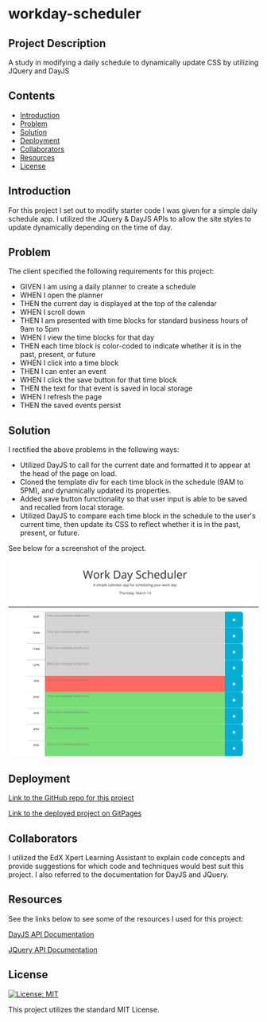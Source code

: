 # workday-scheduler

## Project Description

A study in modifying a daily schedule to dynamically update CSS by utilizing JQuery and DayJS

## Contents

- [Introduction](#introduction)
- [Problem](#problem)
- [Solution](#solution)
- [Deployment](#deployment)
- [Collaborators](#collaborators)
- [Resources](#resources)
- [License](#License)

## Introduction

For this project I set out to modify starter code I was given for a simple daily schedule app. I utilized the JQuery & DayJS APIs to allow the site styles to update dynamically depending on the time of day.

## Problem

The client specified the following requirements for this project:

- GIVEN I am using a daily planner to create a schedule
- WHEN I open the planner
- THEN the current day is displayed at the top of the calendar
- WHEN I scroll down
- THEN I am presented with time blocks for standard business hours of 9am to 5pm
- WHEN I view the time blocks for that day
- THEN each time block is color-coded to indicate whether it is in the past, present, or future
- WHEN I click into a time block
- THEN I can enter an event
- WHEN I click the save button for that time block
- THEN the text for that event is saved in local storage
- WHEN I refresh the page
- THEN the saved events persist

## Solution

I rectified the above problems in the following ways:

- Utilized DayJS to call for the current date and formatted it to appear at the head of the page on load.
- Cloned the template div for each time block in the schedule (9AM to 5PM), and dynamically updated its properties.
- Added save button functionality so that user input is able to be saved and recalled from local storage.
- Utilized DayJS to compare each time block in the schedule to the user's current time, then update its CSS to reflect whether it is in the past, present, or future.

See below for a screenshot of the project.

![Screenshot of deployed project](Assets/Images/project-screenshot.png)

## Deployment

[Link to the GitHub repo for this project](https://github.com/Aoliva96/workday-scheduler)

[Link to the deployed project on GitPages](https://aoliva96.github.io/workday-scheduler)

## Collaborators

I utilized the EdX Xpert Learning Assistant to explain code concepts and provide suggestions for which code and techniques would best suit this project. I also referred to the documentation for DayJS and JQuery.

## Resources

See the links below to see some of the resources I used for this project:

[DayJS API Documentation](https://day.js.org/docs/en/installation/installation)

[JQuery API Documentation](https://api.jquery.com/)

## License

[![License: MIT](https://img.shields.io/badge/License-MIT-yellow.svg)](https://opensource.org/licenses/MIT)

This project utilizes the standard MIT License.
